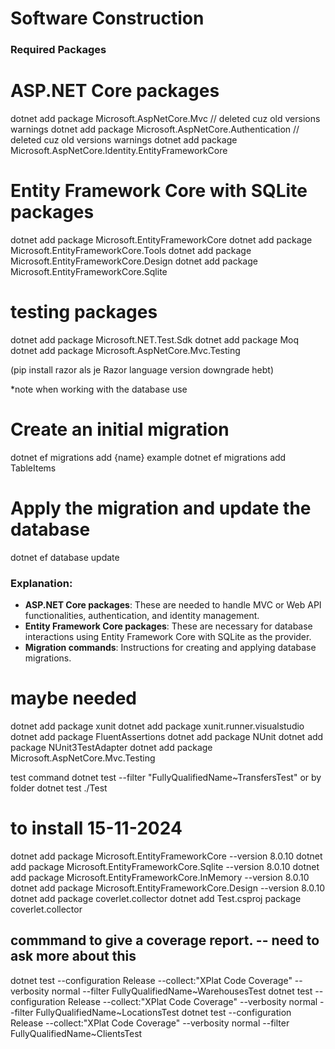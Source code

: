 # Software Construction

### Required Packages 
# ASP.NET Core packages
dotnet add package Microsoft.AspNetCore.Mvc // deleted cuz old versions warnings
dotnet add package Microsoft.AspNetCore.Authentication // deleted cuz old versions warnings
dotnet add package Microsoft.AspNetCore.Identity.EntityFrameworkCore

# Entity Framework Core with SQLite packages
dotnet add package Microsoft.EntityFrameworkCore
dotnet add package Microsoft.EntityFrameworkCore.Tools
dotnet add package Microsoft.EntityFrameworkCore.Design
dotnet add package Microsoft.EntityFrameworkCore.Sqlite

# testing packages
dotnet add package Microsoft.NET.Test.Sdk
dotnet add package Moq
dotnet add package Microsoft.AspNetCore.Mvc.Testing

(pip install razor als je Razor language version downgrade hebt) 

*note 
when working with the database use 
# Create an initial migration
dotnet ef migrations add {name}
example dotnet ef migrations add TableItems

# Apply the migration and update the database
dotnet ef database update



### Explanation:
- **ASP.NET Core packages**: These are needed to handle MVC or Web API functionalities, authentication, and identity management.
- **Entity Framework Core packages**: These are necessary for database interactions using Entity Framework Core with SQLite as the provider.
- **Migration commands**: Instructions for creating and applying database migrations.

# maybe needed
dotnet add package xunit
dotnet add package xunit.runner.visualstudio
dotnet add package FluentAssertions
dotnet add package NUnit
dotnet add package NUnit3TestAdapter
dotnet add package Microsoft.AspNetCore.Mvc.Testing

test command 
dotnet test --filter "FullyQualifiedName~TransfersTest"
or by folder
dotnet test ./Test

# to install 15-11-2024
dotnet add package Microsoft.EntityFrameworkCore --version 8.0.10
dotnet add package Microsoft.EntityFrameworkCore.Sqlite --version 8.0.10
dotnet add package Microsoft.EntityFrameworkCore.InMemory --version 8.0.10
dotnet add package Microsoft.EntityFrameworkCore.Design --version 8.0.10
dotnet add package coverlet.collector
dotnet add Test.csproj package coverlet.collector

## commmand to give a coverage report. -- need to ask more about this 
dotnet test --configuration Release --collect:"XPlat Code Coverage" --verbosity normal --filter FullyQualifiedName~WarehousesTest
dotnet test --configuration Release --collect:"XPlat Code Coverage" --verbosity normal --filter FullyQualifiedName~LocationsTest
dotnet test --configuration Release --collect:"XPlat Code Coverage" --verbosity normal --filter FullyQualifiedName~ClientsTest